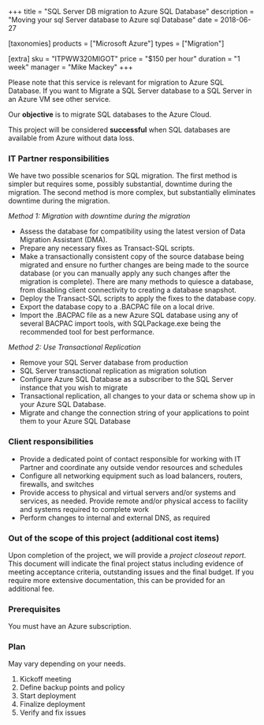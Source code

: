 +++
title = "SQL Server DB migration to Azure SQL Database"
description = "Moving your sql Server database to Azure sql Database"
date = 2018-06-27

[taxonomies]
products = ["Microsoft Azure"]
types = ["Migration"]

[extra]
sku = "ITPWW320MIGOT"
price = "$150 per hour"
duration = "1 week"
manager = "Mike Mackey"
+++

Please note that this service is relevant for migration to Azure
SQL Database. If you want to Migrate a SQL Server
database to a SQL Server in an Azure VM see other service.

Our **objective** is to migrate SQL databases to the Azure
Cloud.

This project will be considered **successful** when SQL
databases are available from Azure without data loss.

### IT Partner responsibilities

We have two possible scenarios for SQL migration. The first
method is simpler but requires some, possibly substantial, downtime
during the migration. The second method is more complex, but
substantially eliminates downtime during the migration.

*Method 1: Migration with downtime during the migration*

-   Assess the database for compatibility using the latest version of
    Data Migration Assistant (DMA).
-   Prepare any necessary fixes as Transact-SQL scripts.
-   Make a transactionally consistent copy of the source database being
    migrated and ensure no further changes are being made to the source
    database (or you can manually apply any such changes after the
    migration is complete). There are many methods to quiesce a
    database, from disabling client connectivity to creating a database
    snapshot.
-   Deploy the Transact-SQL scripts to apply the fixes to the
    database copy.
-   Export the database copy to a .BACPAC file on a local drive.
-   Import the .BACPAC file as a new Azure SQL database using
    any of several BACPAC import tools, with
    SQLPackage.exe being the recommended tool for best
    performance.

*Method 2: Use Transactional Replication*

-   Remove your SQL Server database from production
-   SQL Server transactional replication as migration solution
-   Configure Azure SQL Database as a subscriber to the
    SQL Server instance that you wish to migrate
-   Transactional replication, all changes to your data or schema show
    up in your Azure SQL Database.
-   Migrate and change the connection string of your applications to
    point them to your Azure SQL Database

### Client responsibilities

-   Provide a dedicated point of contact responsible for working with IT
    Partner and coordinate any outside vendor resources and schedules
-   Configure all networking equipment such as load balancers, routers,
    firewalls, and switches
-   Provide access to physical and virtual servers and/or systems and
    services, as needed. Provide remote and/or physical access to
    facility and systems required to complete work
-   Perform changes to internal and external DNS, as required

### Out of the scope of this project (additional cost items)

Upon completion of the project, we will provide a *project closeout
report*. This document will indicate the final project status including
evidence of meeting acceptance criteria, outstanding issues and the
final budget. If you require more extensive documentation, this can be
provided for an additional fee.

### Prerequisites

You must have an Azure subscription.

### Plan

May vary depending on your needs.

1.  Kickoff meeting
2.  Define backup points and policy
3.  Start deployment
4.  Finalize deployment
5.  Verify and fix issues